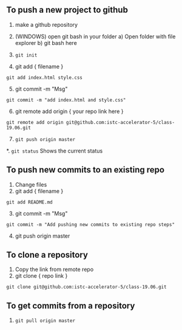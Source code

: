 ## To push a new project to github

1. make a github repository
2. (WINDOWS) open git bash in your folder
  a) Open folder with file explorer
  b) git bash here

3. `git init`
4. git add { filename }

  `git add index.html style.css`

5. git commit -m "Msg"

  `git commit -m "add index.html and style.css"`

6. git remote add origin { your repo link here }

  `git remote add origin git@github.com:istc-accelerator-5/class-19.06.git`

7. `git push origin master`

*. `git status`
  Shows the current status

## To push new commits to an existing repo

1. Change files
2. git add { filename }

  `git add README.md`

3. git commit -m "Msg"

  `git commit -m "Add pushing new commits to existing repo steps"`

4. git push origin master

## To clone a repository

1. Copy the link from remote repo
2. git clone { repo link }

 `git clone git@github.com:istc-accelerator-5/class-19.06.git`
 
 ## To get commits from a repository

1. `git pull origin master`
